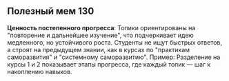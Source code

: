 ## Полезный мем 130

**Ценность постепенного прогресса**: Топики ориентированы на "повторение и дальнейшее изучение", что подчеркивает идею медленного, но устойчивого роста. Студенты не ищут быстрых ответов, а строят на предыдущем знании, как в курсах по "практикам саморазвития" и "системному саморазвитию". Пример: Разделение на курсы 1 и 2 показывает этапы прогресса, где каждый топик — шаг к накоплению навыков.